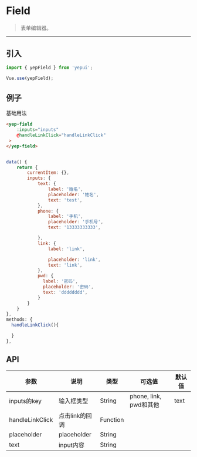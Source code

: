 # Field

> 表单编辑器。

----------

## 引入

```javascript
import { yepField } from 'yepui';

Vue.use(yepField);
```

## 例子

基础用法
```html
<yep-field 
    :inputs="inputs"
    @handleLinkClick="handleLinkClick"
 >
</yep-field>

```

```js

data() {
    return {
        currentItem: {},
        inputs: {
            text: {
                label: '姓名',
                placeholder: '姓名',
                text: 'test',
            },
            phone: {
                label: '手机',
                placeholder: '手机号',
                text: '13333333333',

            },
            link: {
                label: 'link',

                placeholder: 'link',
                text: 'link',
            },
            pwd: {
              label: '密码',
              placeholder: '密码',
              text: 'dddddddd',
            }
        }
    }
},
methods: {
  handleLinkClick(){

  }
},

```


## API

| 参数 | 说明 | 类型 | 可选值 | 默认值 |
|------|-------|---------|-------|--------|
| inputs的key | 输入框类型 | String | phone, link, pwd和其他 | text |
| handleLinkClick | 点击link的回调 | Function |  |  |
| placeholder | placeholder | String |  |  |
| text | input内容 | String |  |  |

